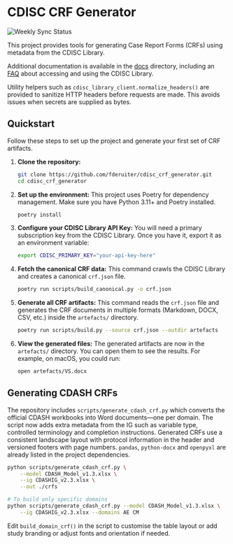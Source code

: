 # CDISC CRF Generator

![Weekly Sync Status](https://github.com/fderuiter/cdisc_crf_generator/actions/workflows/weekly-sync.yml/badge.svg)

This project provides tools for generating Case Report Forms (CRFs) using metadata from the CDISC Library.

Additional documentation is available in the [docs](docs/) directory, including an [FAQ](docs/FAQ.md) about accessing and using the CDISC Library.

Utility helpers such as `cdisc_library_client.normalize_headers()` are provided
to sanitize HTTP headers before requests are made. This avoids issues when
secrets are supplied as bytes.

## Quickstart

Follow these steps to set up the project and generate your first set of CRF artifacts.

1.  **Clone the repository:**
    ```bash
    git clone https://github.com/fderuiter/cdisc_crf_generator.git
    cd cdisc_crf_generator
    ```

2.  **Set up the environment:**
    This project uses Poetry for dependency management. Make sure you have Python 3.11+ and Poetry installed.
    ```bash
    poetry install
    ```

3.  **Configure your CDISC Library API Key:**
    You will need a primary subscription key from the CDISC Library. Once you have it, export it as an environment variable:
    ```bash
    export CDISC_PRIMARY_KEY="your-api-key-here"
    ```

4.  **Fetch the canonical CRF data:**
    This command crawls the CDISC Library and creates a canonical `crf.json` file.
    ```bash
    poetry run scripts/build_canonical.py -o crf.json
    ```

5.  **Generate all CRF artifacts:**
    This command reads the `crf.json` file and generates the CRF documents in multiple formats (Markdown, DOCX, CSV, etc.) inside the `artefacts/` directory.
    ```bash
    poetry run scripts/build.py --source crf.json --outdir artefacts
    ```

6.  **View the generated files:**
    The generated artifacts are now in the `artefacts/` directory. You can open them to see the results. For example, on macOS, you could run:
    ```bash
    open artefacts/VS.docx
    ```

## Generating CDASH CRFs

The repository includes `scripts/generate_cdash_crf.py` which converts the
official CDASH workbooks into Word documents—one per domain.  The script now
adds extra metadata from the IG such as variable type, controlled terminology
and completion instructions.  Generated CRFs use a consistent landscape layout
with protocol information in the header and versioned footers with page numbers.
`pandas`, `python-docx` and `openpyxl` are already listed in the project
dependencies.

```bash
python scripts/generate_cdash_crf.py \
    --model CDASH_Model_v1.3.xlsx \
    --ig CDASHIG_v2.3.xlsx \
    --out ./crfs

# To build only specific domains
python scripts/generate_cdash_crf.py --model CDASH_Model_v1.3.xlsx \
    --ig CDASHIG_v2.3.xlsx --domains AE CM
```

Edit `build_domain_crf()` in the script to customise the table layout or add
study branding or adjust fonts and orientation if needed.

